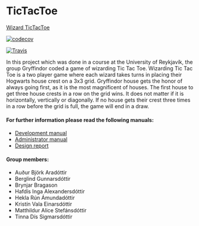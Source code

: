 # TicTacToe

[Wizard TicTacToe](http://tictactoe-gryffindor.herokuapp.com/)

[![codecov](https://codecov.io/gh/GryffindorFOREVER/TicTacToe/branch/master/graph/badge.svg)](https://codecov.io/gh/GryffindorFOREVER/TicTacToe)

[![Travis](https://img.shields.io/travis/GryffindorFOREVER/TicTacToe.svg)]()

In this project which was done in a course at the University of Reykjavík, the group Gryffindor coded a game of wizarding Tic Tac Toe. 
Wizarding Tic Tac Toe is a two player game where each wizard takes turns in placing their Hogwarts house crest on a 3x3 grid. Gryffindor house gets the honor of always going first, as it is the most magnificent of houses. The first house to get three house crests in a row on the grid wins. It does not matter if it is horizontally, vertically or diagonally. If no house gets their crest three times in a row before the grid is full, the game will end in a draw.

#### For further information please read the following manuals:

* [Development manual](docs/Development_manual.md)
* [Administrator manual](docs/Administrator_manual.md)
* [Design report](docs/DesignReport.md)

#### Group members:
* Auður Björk Aradóttir
* Berglind Gunnarsdóttir
* Brynjar Bragason
* Hafdís Inga Alexandersdóttir
* Hekla Rún Ámundadóttir
* Kristín Vala Einarsdóttir
* Matthildur Alice Stefánsdóttir
* Tinna Dís Sigmarsdóttir